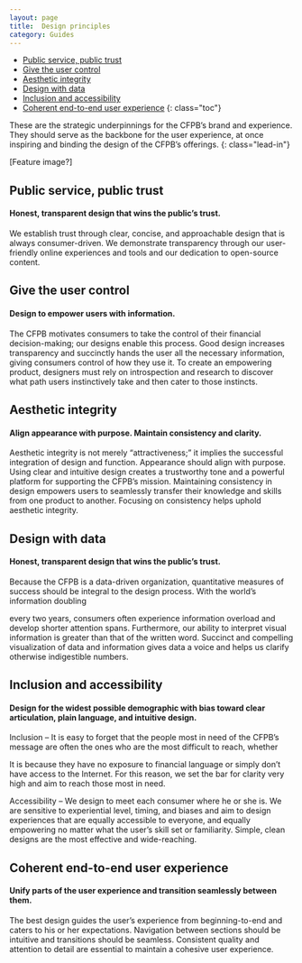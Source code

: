 ```yaml
---
layout: page
title:  Design principles
category: Guides
---
```


- [Public service, public trust](#public-service-public-trust)
- [Give the user control](#give-the-user-control)
- [Aesthetic integrity](#aesthetic-integrity)
- [Design with data](#design-with-data)
- [Inclusion and accessibility](#inclusion-and-accessibility)
- [Coherent end-to-end user experience](#coherent-end-to-end-user-experience)
{: class="toc"}

<div class="content-67 content-first">
	
These are the strategic underpinnings for the CFPB’s brand and experience. They should serve as the backbone for the user experience, at once inspiring and binding the design of the CFPB’s offerings.
{: class="lead-in"}

</div>

<div class="content-33 content-last">
	
[Feature image?]

</div>

<div class="content-50 content-first">

## Public service, public trust
          
#### Honest, transparent design that wins the public’s trust.
          
We establish trust through clear, concise, and approachable design that is always consumer-driven. We demonstrate transparency through our user-friendly online experiences and tools and our dedication to open-source content. 

</div>

<div class="content-50 content-last">

## Give the user control
          
#### Design to empower users with information.
          
The CFPB motivates consumers to take the control of their financial decision-making; our designs enable this process. Good design increases transparency and succinctly hands the user all the necessary information, giving consumers control of how they use it. To create an empowering product, designers must rely on introspection and research to discover what path users instinctively take and then cater to those instincts. 
  
</div>         

<div class="content-50 content-first">

## Aesthetic integrity
          
#### Align appearance with purpose. Maintain consistency and clarity.
          
Aesthetic integrity is not merely “attractiveness;” it implies the successful integration of design
and function. Appearance should align with purpose. Using clear and intuitive design creates a trustworthy tone and a powerful platform for supporting the CFPB’s mission. Maintaining consistency in design empowers users to seamlessly transfer their knowledge and skills from one product to another. Focusing on consistency helps uphold aesthetic integrity. 

</div>

<div class="content-50 content-last">        
          
## Design with data
          
#### Honest, transparent design that wins the public’s trust.
          
Because the CFPB is a data-driven organization, quantitative measures of success should be integral
to the design process. With the world’s information doubling
          
every two years, consumers often experience information overload and develop shorter attention spans. Furthermore, our ability to interpret visual information is greater than that of the written word. Succinct and compelling visualization of data and information gives data a voice and helps us clarify otherwise indigestible numbers. 
  
</div>         

<div class="content-50 content-first">

## Inclusion and accessibility
          
#### Design for the widest possible demographic with bias toward clear articulation, plain language, and intuitive design.
          
Inclusion – It is easy to forget that the people most in need of the CFPB’s message are often the ones who are the most difficult to reach, whether
          
It is because they have no exposure to financial language or simply don’t have access to the Internet. For this reason, we set the bar for clarity very high and aim to reach those most in need.
          
Accessibility – We design to meet each consumer where he or she is. We are sensitive to experiential level, timing, and biases and aim to design experiences that are equally accessible to everyone, and equally empowering no matter what the user’s skill set or familiarity. Simple, clean designs are the most effective and wide-reaching.

</div>

<div class="content-50 content-last">    
          
## Coherent end-to-end user experience
          
#### Unify parts of the user experience and transition seamlessly between them.
          
The best design guides the user’s experience from beginning-to-end and caters to his or her expectations. Navigation between sections should be intuitive and transitions should be seamless. Consistent quality and attention to detail are essential to maintain a cohesive user experience.  
</div>